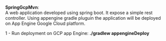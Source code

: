 **SpringGcpMvn**: <br>
A web application developed using spring boot. It expose a simple rest controller. Using appengine gradle pluguin the application will be deployed on App Engine Google Cloud platform.

1 - Run deployment on GCP app Engine: **./gradlew appengineDeploy** <br>
